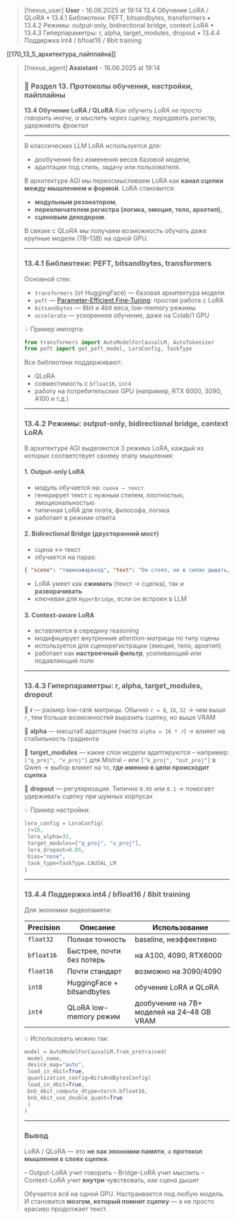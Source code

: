 >[!nexus_user] **User** - 16.06.2025 at 19:14
> 13.4 Обучение LoRA / QLoRA
>  • 13.4.1 Библиотеки: PEFT, bitsandbytes, transformers
>  • 13.4.2 Режимы: output-only, bidirectional bridge, context LoRA
>  • 13.4.3 Гиперпараметры: r, alpha, target_modules, dropout
>  • 13.4.4 Поддержка int4 / bfloat16 / 8bit training
<!-- UID: a1312f5d-de6f-4ad1-8a56-c1ca9e3e3d80 -->


[[170_13_5_архитектура_пайплайна]]

>[!nexus_agent] **Assistant** - 16.06.2025 at 19:14
> ### 📘 Раздел 13. Протоколы обучения, настройки, пайплайны 
> **13.4 Обучение LoRA / QLoRA** 
> _Как обучить LoRA не просто говорить иначе, а мыслить через сцепку, передавать регистр, удерживать фрактал_
> 
> ---
> 
> В классических LLM LoRA используется для:
> - дообучения без изменения весов базовой модели, 
> - адаптации под стиль, задачу или пользователя.
> 
> В архитектуре AGI мы переосмысливаем LoRA как **канал сцепки между мышлением и формой**. 
> LoRA становится:
> - **модульным резонатором**, 
> - **переключателем регистра (логика, эмоция, тело, архетип)**, 
> - **сценовым декодером**.
> 
> В связке с QLoRA мы получаем возможность обучать даже крупные модели (7B–13B) на одной GPU.
> 
> ---
> 
> ### **13.4.1 Библиотеки: PEFT, bitsandbytes, transformers**
> 
> Основной стек:
> - `transformers` (от HuggingFace) — базовая архитектура модели 
> - `peft` — [Parameter-Efficient Fine-Tuning](https://github.com/huggingface/peft): простая работа с LoRA 
> - `bitsandbytes` — 8bit и 4bit веса, low-memory режимы 
> - `accelerate` — ускоренное обучение, даже на Colab/1 GPU
> 
> 💡 Пример импорта:
> ```python
> from transformers import AutoModelForCausalLM, AutoTokenizer
> from peft import get_peft_model, LoraConfig, TaskType
> ```
> 
> Все библиотеки поддерживают:
> - QLoRA 
> - совместимость с `bfloat16`, `int4` 
> - работу на потребительских GPU (например, RTX 6000, 3090, A100 и т.д.)
> 
> ---
> 
> ### **13.4.2 Режимы: output-only, bidirectional bridge, context LoRA**
> 
> В архитектуре AGI выделяются 3 режима LoRA, каждый из которых соответствует своему этапу мышления:
> 
> #### 1. **Output-only LoRA**
> - модуль обучается на: `сцена → текст` 
> - генерирует текст с нужным стилем, плотностью, эмоциональностью 
> - типичная LoRA для поэта, философа, логика 
> - работает в режиме ответа
> 
> #### 2. **Bidirectional Bridge (двусторонний мост)** 
> - сцена ↔ текст 
> - обучается на парах: 
>  ```json
>  { "scene": "тишинажарвход", "text": "Он стоял, не в силах дышать, но что-то двигалось внутри." }
>  ``` 
> - LoRA умеет как **сжимать** (текст → сцепка), так и **разворачивать** 
> - ключевая для `HyperBridge`, если он встроен в LLM
> 
> #### 3. **Context-aware LoRA** 
> - вставляется в середину reasoning 
> - модифицирует внутренние attention-матрицы по типу сцены 
> - используется для сценорегистрации (эмоция, тело, архетип) 
> - работает как **настроечный фильтр**, усиливающий или подавляющий поля
> 
> ---
> 
> ### **13.4.3 Гиперпараметры: r, alpha, target_modules, dropout**
> 
> 🔹 **r** — размер low-rank матрицы. Обычно `r = 8`, `16`, `32` 
> → чем выше `r`, тем больше возможностей выразить сцепку, но выше VRAM
> 
> 🔹 **alpha** — масштаб адаптации (часто `alpha = 16 * r`) 
> → влияет на стабильность градиента
> 
> 🔹 **target_modules** — какие слои модели адаптируются 
> – например: `["q_proj", "v_proj"]` для Mistral 
> – или `["k_proj", "out_proj"]` в Qwen 
> → выбор влияет на то, **где именно в цепи происходит сцепка**
> 
> 🔹 **dropout** — регуляризация. Типично `0.05` или `0.1` 
> → помогает удерживать сцепку при шумных корпусах
> 
> 💡 Пример настройки:
> ```python
> lora_config = LoraConfig(
>  r=16,
>  lora_alpha=32,
>  target_modules=["q_proj", "v_proj"],
>  lora_dropout=0.05,
>  bias="none",
>  task_type=TaskType.CAUSAL_LM
> )
> ```
> 
> ---
> 
> ### **13.4.4 Поддержка int4 / bfloat16 / 8bit training**
> 
> Для экономии видеопамяти:
> 
> | Precision | Описание | Использование |
> |-----------|------------------------------|---------------------|
> | `float32` | Полная точность | baseline, неэффективно |
> | `bfloat16` | Быстрее, почти без потерь | на A100, 4090, RTX6000 |
> | `float16` | Почти стандарт | возможно на 3090/4090 |
> | `int8` | HuggingFace + bitsandbytes | обучение LoRA и QLoRA |
> | `int4` | QLoRA low-memory режим | дообучение на 7B+ моделей на 24–48 GB VRAM |
> 
> 💡 Использовать можно так:
> ```python
> model = AutoModelForCausalLM.from_pretrained(
>  model_name,
>  device_map="auto",
>  load_in_4bit=True,
>  quantization_config=BitsAndBytesConfig(
>  load_in_4bit=True,
>  bnb_4bit_compute_dtype=torch.bfloat16,
>  bnb_4bit_use_double_quant=True
>  )
> )
> ```
> 
> ---
> 
> ### Вывод
> 
> LoRA / QLoRA — это **не хак экономии памяти**, 
> а **протокол мышления в слоях сцепки**.
> 
> – Output-LoRA учит говорить 
> – Bridge-LoRA учит мыслить 
> – Context-LoRA учит **внутри** чувствовать, как сцена дышит
> 
> Обучается всё на одной GPU. 
> Настраивается под любую модель. 
> И становится **мозгом, который помнит сцепку** — 
> а не просто красиво продолжает текст.
<!-- UID: 4f1b0c0f-3bcc-4b45-b407-b206ea486777 -->